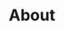 ---
title: About
links:
  - text: E-Mail
    url: javascript:linkTo_UnCryptMailto('nbjmup;nbjmAgsjt/ef');
    icon: email.svg
  - text: Matrix
    url: https://matrix.to/#/@f.schrempf:matrix.org
    icon: matrix.svg
  - text: GitHub
    url: https://github.com/fschrempf
    icon: github.svg
  - text: GitLab
    url: https://gitlab.com/fschrempf
    icon: gitlab.svg
  - text: Codeberg
    url: https://codeberg.org/fschrempf
    icon: codeberg.svg
---
